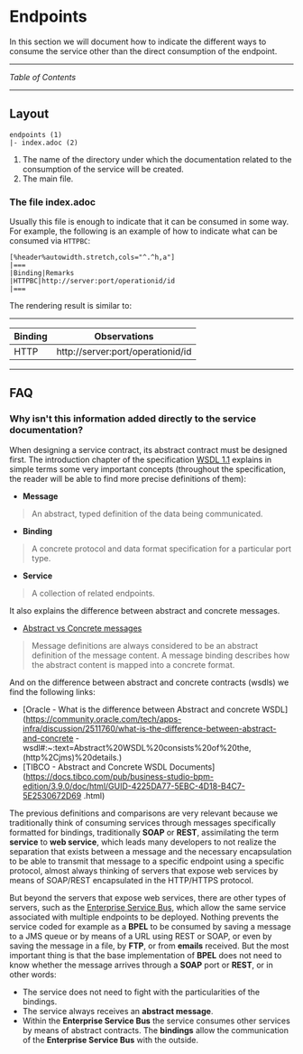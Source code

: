 <!--
  #%L
  AMTEGA WsdlIT Maven Plugin
  %%
  Copyright (C) 2021 - 2022 Axencia para a Modernización Tecnolóxica de Galicia (AMTEGA) - Xunta de Galicia
  %%
  This file is part of "wsdlit".
  
  "wsdlit" is free software: you can redistribute it and/or modify
  it under the terms of:
  European Union Public License, either Version 1.2 or – as soon
  they will be approved by the European Commission - subsequent versions of
  the EUPL;
  
  "wsdlit" is distributed in the hope that it will be useful,
  but WITHOUT ANY WARRANTY; without even the implied warranty of
  MERCHANTABILITY or FITNESS FOR A PARTICULAR PURPOSE. See the
  European Union Public License for more details.
  
  You may obtain a copy of tce European Union Public Licence at:
  http://joinup.ec.europa.eu/software/page/eupl/licence-eupl
  #L%
  -->

# Endpoints

In this section we will document how to indicate the different ways to consume the service other than the direct consumption of the endpoint.

---
*Table of Contents*
<!-- MACRO{toc} -->
---

## Layout

```
endpoints (1)
|- index.adoc (2)
```

1. The name of the directory under which the documentation related to the consumption of the service will be created.
2. The main file.

### The file index.adoc

Usually this file is enough to indicate that it can be consumed in some way.
For example,
the following is an example of how to indicate what can be consumed via `HTTPBC`:

```
[%header%autowidth.stretch,cols="^.^h,a"]
|===
|Binding|Remarks
|HTTPBC|http://server:port/operationid/id
|===
```

The rendering result is similar to:

___
| Binding | Observations                     |
|---------|----------------------------------|
| HTTP | http://server:port/operationid/id   |
___

## FAQ

### Why isn't this information added directly to the service documentation?

When designing a service contract, its abstract contract must be designed first.
The introduction chapter of the specification [WSDL 1.1](https://www.w3.org/TR/2001/NOTE-wsdl-20010315#_introduction)
explains in simple terms some very important concepts
(throughout the specification, the reader will be able to find more precise definitions of them):

* **Message**
> An abstract, typed definition of the data being communicated.

* **Binding**
> A concrete protocol and data format specification for a particular port type.

* **Service**
> A collection of related endpoints.

It also explains the difference between abstract and concrete messages.
* [Abstract vs Concrete messages](https://www.w3.org/TR/2001/NOTE-wsdl-20010315#_abstract-v)
> Message definitions are always considered to be an abstract definition of the message content.
> A message binding describes how the abstract content is mapped into a concrete format.

And on the difference between abstract and concrete contracts (wsdls) we find the following links:

* [Oracle - What is the difference between Abstract and concrete WSDL](https://community.oracle.com/tech/apps-infra/discussion/2511760/what-is-the-difference-between-abstract-and-concrete -wsdl#:~:text=Abstract%20WSDL%20consists%20of%20the,(http%2Cjms)%20details.)
* [TIBCO - Abstract and Concrete WSDL Documents](https://docs.tibco.com/pub/business-studio-bpm-edition/3.9.0/doc/html/GUID-4225DA77-5EBC-4D18-B4C7-5E2530672D69 .html)

The previous definitions and comparisons are very relevant because we traditionally think of consuming services through messages
specifically formatted for bindings, traditionally **SOAP** or **REST**,
assimilating the term **service** to **web service**,
which leads many developers to not realize the separation that exists between a message and the necessary encapsulation
to be able to transmit that message to a specific endpoint using a specific protocol,
almost always thinking of servers that expose web services by means of SOAP/REST encapsulated in the HTTP/HTTPS protocol.

But beyond the servers that expose web services, there are other types of servers,
such as the [Enterprise Service Bus](https://en.wikipedia.org/wiki/Enterprise_service_bus),
which allow the same service associated with multiple endpoints to be deployed.
Nothing prevents the service coded for example as a **BPEL** to be consumed by saving a message to a JMS queue
or by means of a URL using REST or SOAP, or even by saving the message in a file, by **FTP**, or from **emails** received.
But the most important thing is that the base implementation of **BPEL** does not need to know whether the message arrives through a **SOAP** port or
**REST**, or in other words:

* The service does not need to fight with the particularities of the bindings.
* The service always receives an **abstract message**.
* Within the **Enterprise Service Bus** the service consumes other services by means of abstract contracts.
  The **bindings** allow the communication of the **Enterprise Service Bus** with the outside.